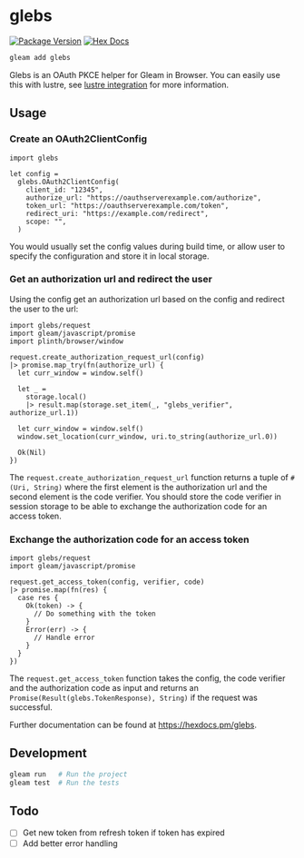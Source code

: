 # glebs

[![Package Version](https://img.shields.io/hexpm/v/glebs)](https://hex.pm/packages/glebs)
[![Hex Docs](https://img.shields.io/badge/hex-docs-ffaff3)](https://hexdocs.pm/glebs/)

```sh
gleam add glebs
```

Glebs is an OAuth PKCE helper for Gleam in Browser. You can easily use this with
lustre, see [lustre integration](docs/lustre.md) for more information.

## Usage

### Create an OAuth2ClientConfig

```gleam
import glebs

let config =
  glebs.OAuth2ClientConfig(
    client_id: "12345",
    authorize_url: "https://oauthserverexample.com/authorize",
    token_url: "https://oauthserverexample.com/token",
    redirect_uri: "https://example.com/redirect",
    scope: "",
  )
```

You would usually set the config values during build time, or allow user to
specify the configuration and store it in local storage.

### Get an authorization url and redirect the user

Using the config get an authorization url based on the config and redirect the
user to the url:

```gleam
import glebs/request
import gleam/javascript/promise
import plinth/browser/window

request.create_authorization_request_url(config)
|> promise.map_try(fn(authorize_url) {
  let curr_window = window.self()

  let _ =
    storage.local()
    |> result.map(storage.set_item(_, "glebs_verifier", authorize_url.1))

  let curr_window = window.self()
  window.set_location(curr_window, uri.to_string(authorize_url.0))

  Ok(Nil)
})
```

The `request.create_authorization_request_url` function returns a tuple of
`#(Uri, String)` where the first element is the authorization url and the second
element is the code verifier. You should store the code verifier in session
storage to be able to exchange the authorization code for an access token.

### Exchange the authorization code for an access token

```gleam
import glebs/request
import gleam/javascript/promise

request.get_access_token(config, verifier, code)
|> promise.map(fn(res) {
  case res {
    Ok(token) -> {
      // Do something with the token
    }
    Error(err) -> {
      // Handle error
    }
  }
})
```

The `request.get_access_token` function takes the config, the code verifier and
the authorization code as input and returns an
`Promise(Result(glebs.TokenResponse), String)` if the request was successful.

Further documentation can be found at <https://hexdocs.pm/glebs>.

## Development

```sh
gleam run   # Run the project
gleam test  # Run the tests
```

## Todo

- [ ] Get new token from refresh token if token has expired
- [ ] Add better error handling
